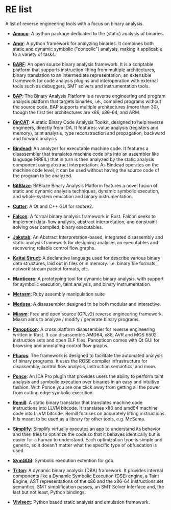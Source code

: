 # RE list

A list of reverse engineering tools with a focus on binary analysis.

- **[Amoco](https://github.com/bdcht/amoco)**: A python package dedicated to the (static) analysis of binaries.

- **[Angr](http://angr.io/)**: A python framework for analyzing binaries. It combines both static and dynamic symbolic ("concolic") analysis, making it applicable to a variety of tasks.

- **[BARF](https://github.com/programa-stic/barf-project)**: An open source binary analysis framework. It is a scriptable platform that supports instruction lifting from multiple architectures, binary translation to an intermediate representation, an extensible framework for code analysis plugins and interoperation with external tools such as debuggers, SMT solvers and instrumentation tools.

- **[BAP](https://github.com/BinaryAnalysisPlatform/bap)**: The Binary Analysis Platform is a reverse engineering and program analysis platform that targets binaries, i.e., compiled programs without the source code. BAP supports multiple architectures (more than 30), though the first tier architectures are x86, x86-64, and ARM. 

- **[BinCAT](https://github.com/airbus-seclab/bincat)**: A static Binary Code Analysis Toolkit, designed to help reverse engineers, directly from IDA. It features: value analysis (registers and memory), taint analysis, type reconstruction and propagation, backward and forward analysis

- **[Bindead](https://bitbucket.org/mihaila/bindead/wiki/Home)**: An analyzer for executable machine code. It features a disassembler that translates machine code bits into an assembler like language (RREIL) that in turn is then analyzed by the static analysis component using abstract interpretation. As Bindead operates on the machine code level, it can be used without having the source code of the program to be analyzed.

- **[BitBlaze](http://bitblaze.cs.berkeley.edu/)**: BitBlaze Binary Analysis Platform features a novel fusion of static and dynamic analysis techniques, dynamic symbolic execution, and whole-system emulation and binary instrumentation. 

- **[Cutter](https://github.com/radareorg/cutter)**: A Qt and C++ GUI for radare2.

- **[Falcon](https://github.com/falconre/falcon)**: A formal binary analysis framework in Rust. Falcon seeks to implement data-flow analysis, abstract interpretation, and constraint solving over compiled, binary executables.

- **[Jakstab](http://www.jakstab.org/)**: An Abstract Interpretation-based, integrated disassembly and static analysis framework for designing analyses on executables and recovering reliable control flow graphs.

- **[Kaitai Struct](http://kaitai.io/)**: A declarative language used for describe various binary data structures, laid out in files or in memory: i.e. binary file formats, network stream packet formats, etc.

- **[Manticore](https://github.com/trailofbits/manticore)**: A prototyping tool for dynamic binary analysis, with support for symbolic execution, taint analysis, and binary instrumentation.

- **[Metasm](https://github.com/jjyg/metasm)**: Ruby assembly manipulation suite

- **[Medusa](https://github.com/wisk/medusa)**: A disassembler designed to be both modular and interactive. 

- **[Miasm](https://github.com/cea-sec/miasm)**: Free and open source (GPLv2) reverse engineering framework. Miasm aims to analyze / modify / generate binary programs.

- **[Panopticon](https://github.com/das-labor/panopticon)**: A cross platform disassembler for reverse engineering written in Rust. It can disassemble AMD64, x86, AVR and MOS 6502 instruction sets and open ELF files. Panopticon comes with Qt GUI for browsing and annotating control flow graphs.

- **[Pharos](https://github.com/cmu-sei/pharos)**: The framework is designed to facilitate the automated analysis of binary programs. It uses the ROSE compiler infrastructure for disassembly, control flow analysis, instruction semantics, and more.

- **[Ponce](https://github.com/illera88/Ponce)**: An IDA Pro plugin that provides users the ability to perform taint analysis and symbolic execution over binaries in an easy and intuitive fashion. With Ponce you are one click away from getting all the power from cutting edge symbolic execution.

- **[Remill](https://github.com/trailofbits/remill)**: A static binary translator that translates machine code instructions into LLVM bitcode. It translates x86 and amd64 machine code into LLVM bitcode. 
Remill focuses on accurately lifting instructions. It is meant to be used as a library for other tools, e.g. McSema.

- **[Simplify](https://github.com/CalebFenton/simplify)**: Simplify virtually executes an app to understand its behavior and then tries to optimize the code so that it behaves identically but is easier for a human to understand. Each optimization type is simple and generic, so it doesn't matter what the specific type of obfuscation is used.

- **[SymGDB](https://github.com/SQLab/symgdb)**: Symbolic execution extention for gdb

- **[Triton](https://triton.quarkslab.com/)**: A dynamic binary analysis (DBA) framework. It provides internal components like a Dynamic Symbolic Execution (DSE) engine, a Taint Engine, AST representations of the x86 and the x86-64 instructions set semantics, SMT simplification passes, an SMT Solver Interface and, the last but not least, Python bindings.

- **[Vivisect](https://github.com/vivisect/vivisect)**: Python based static analysis and emulation framework.
